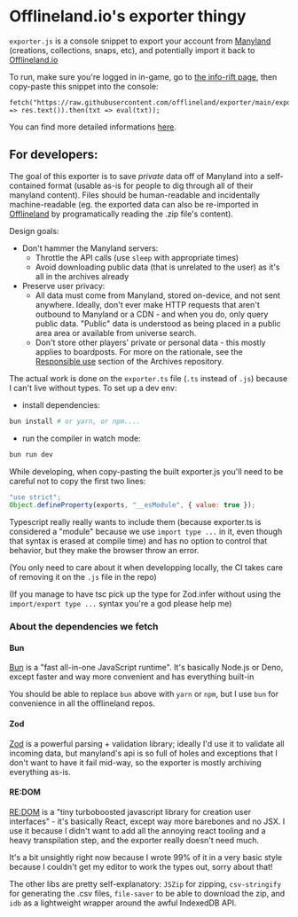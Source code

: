 # Offlineland.io's exporter thingy

`exporter.js` is a console snippet to export your account from [Manyland](https://manyland.com) (creations, collections, snaps, etc), and potentially import it back to [Offlineland.io](https://offlineland.io)


To run, make sure you're logged in in-game, go to [the info-rift page](https://manyland.com/info-rift), then copy-paste this snippet into the console:
```
fetch("https://raw.githubusercontent.com/offlineland/exporter/main/exporter.js").then(res => res.text()).then(txt => eval(txt));
```

You can find more detailed informations [here](https://offlineland.io/exporter).



## For developers:

The goal of this exporter is to save _private_ data off of Manyland into a self-contained format (usable as-is for people to dig through all of their manyland content). Files should be human-readable and incidentally machine-readable (eg. the exported data can also be re-imported in [Offlineland](https://offlineland.io) by programatically reading the .zip file's content).

Design goals:
- Don't hammer the Manyland servers:
    - Throttle the API calls (use `sleep` with appropriate times)
    - Avoid downloading public data (that is unrelated to the user) as it's all in the archives already
- Preserve user privacy:
    - All data must come from Manyland, stored on-device, and not sent anywhere. Ideally, don't ever make HTTP requests that aren't outbound to Manyland or a CDN - and when you do, only query public data. "Public" data is understood as being placed in a public area area or available from universe search.
    - Don't store other players' private or personal data - this mostly applies to boardposts. For more on the rationale, see the [Responsible use](https://github.com/offlineland/manyland-archive#responsible-use) section of the Archives repository.

The actual work is done on the `exporter.ts` file (`.ts` instead of `.js`) because I can't live without types. To set up a dev env:

- install dependencies:
```bash
bun install # or yarn, or npm....
```
-  run the compiler in watch mode:
```bash
bun run dev
```

While developing, when copy-pasting the built exporter.js you'll need to be careful not to copy the first two lines:
```js
"use strict";
Object.defineProperty(exports, "__esModule", { value: true });
```
Typescript really really wants to include them (because exporter.ts is considered a "module" because we use `import type ...` in it, even though that syntax is erased at compile time) and has no option to control that behavior, but they make the browser throw an error.

(You only need to care about it when developping locally, the CI takes care of removing it on the `.js` file in the repo)

(If you manage to have tsc pick up the type for Zod.infer without using the `import/export type ...` syntax you're a god please help me)


### About the dependencies we fetch
#### Bun
[Bun](https://bun.sh) is a "fast all-in-one JavaScript runtime". It's basically Node.js or Deno, except faster and way more convenient and has everything built-in

You should be able to replace `bun` above with `yarn` or `npm`, but I use `bun` for convenience in all the offlineland repos.

#### Zod
[Zod](https://zod.dev/) is a powerful parsing + validation library; ideally I'd use it to validate all incoming data, but manyland's api is so full of holes and exceptions that I don't want to have it fail mid-way, so the exporter is mostly archiving everything as-is.

#### RE:DOM
[RE:DOM](https://redom.js.org/) is a "tiny turboboosted javascript library for creation user interfaces" - it's basically React, except way more barebones and no JSX. I use it because I didn't want to add all the annoying react tooling and a heavy transpilation step, and the exporter really doesn't need much.

It's a bit unsightly right now because I wrote 99% of it in a very basic style because I couldn't get my editor to work the types out, sorry about that!


The other libs are pretty self-explanatory: `JSZip` for zipping, `csv-stringify` for generating the .csv files, `file-saver` to be able to download the zip, and `idb` as a lightweight wrapper around the awful IndexedDB API.
